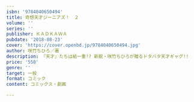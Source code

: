 ```yaml
---
isbn: '9784040650494'
title: 奇想天才ジーニアズ！　２
volume: ''
series: ''
publisher: ＫＡＤＫＡＷＡ
pubdate: '2018-08-23'
cover: 'https://cover.openbd.jp/9784040650494.jpg'
author: 咲竹ちひろ／著
description: 『天才』たちは紙一重!? 新鋭・咲竹ちひろが贈るドタバタ天才ギャグ!!
price: '550'
genre: ''
target: 一般
format: コミック
content: コミックス・劇画

---
```

